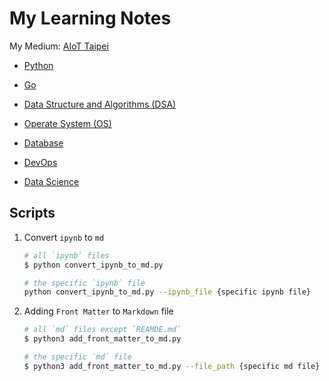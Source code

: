 # My Learning Notes

My Medium: [AIoT Taipei](https://medium.com/aiot-taipei)

- [Python](https://github.com/kaka-lin/Notes/tree/master/Python)

- [Go](https://github.com/kaka-lin/Notes/tree/master/Go)

- [Data Structure and Algorithms (DSA)](https://github.com/kaka-lin/Notes/tree/master/DSA)

- [Operate System (OS)](https://github.com/kaka-lin/Notes/tree/master/OS)

- [Database](https://github.com/kaka-lin/Notes/tree/master/DB)

- [DevOps](https://github.com/kaka-lin/Notes/tree/master/DevOps)

- [Data Science](https://github.com/kaka-lin/Notes/tree/master/Data_Science)

## Scripts

1. Convert `ipynb` to `md`

    ```bash
    # all `ipynb` files
    $ python convert_ipynb_to_md.py

    # the specific `ipynb` file
    python convert_ipynb_to_md.py --ipynb_file {specific ipynb file}
    ```

2. Adding `Front Matter` to `Markdown` file

    ```bash
    # all `md` files except `REAMDE.md`
    $ python3 add_front_matter_to_md.py

    # the specific `md` file
    $ python3 add_front_matter_to_md.py --file_path {specific md file}
    ```
